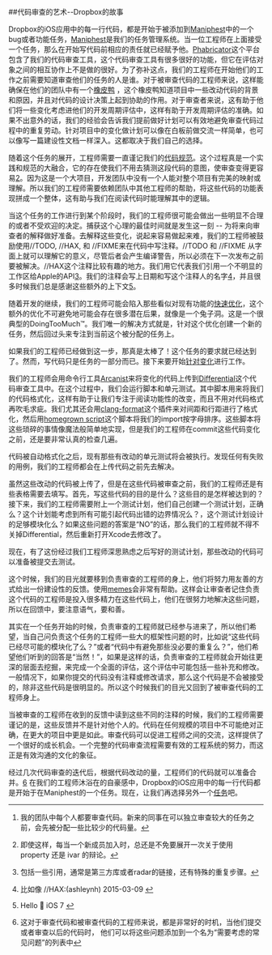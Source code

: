 ##代码审查的艺术--Dropbox的故事

Dropbox的iOS应用中的每一行代码，都是开始于被添加到[Maniphest](http://phabricator.org/applications/maniphest/)中的一个bug或者功能任务，[Maniphest](http://phabricator.org/applications/maniphest/)是我们的任务管理系统。当一位工程师在上面接受一个任务，那么在开始写代码前相应的责任就已经赋予他。[Phabricator](http://phabricator.org/)这个平台包含了我们的代码审查工具，这个代码审查工具有很多很好的功能，但它在评估对象之间的相互协作上不是做的很好。为了弥补这点，我们的工程师在开始他们的工作之前需要知道审查他们的任务的人是谁。对于被审查代码的工程师来说，这样能确保在他们的团队中有一个[橡皮鸭](http://en.wikipedia.org/wiki/Rubber_duck_debugging) ，这个橡皮鸭知道项目中一些改动代码的背景和原因，并且对代码的设计决策上起到协助的作用。对于审查者来说，这有助于他们将一些变化考虑进他们的开发周期评估中，这样有助于开发周期评估的准确。如果不出意外的话，我们的经验会告诉我们提前做好计划可以有效地避免审查代码过程中的重复劳动。针对项目中的变化做计划可以像在白板前做交流一样简单，也可以像写一篇建设性文档一样深入。这都取决于我们自己的选择。

随着这个任务的展开，工程师需要一直谨记我们的[代码规范](https://dl.dropboxusercontent.com/s/5utnlwhr18ax05c/style-guide.html?dl=0)。这个过程真是一个实践和规范的大融合，它的存在使我们不用去猜测这段代码的意图，使审查变得更容易<a href="#fn2" rel="footnote">2</a>。因为这是一个大项目，开发团队中没有一个人能对整个项目有完美的映射或理解。所以我们的工程师需要依赖团队中其他工程师的帮助，将这些代码的功能表现拼成一个整体，这有助与我们在阅读代码时能理解其中的逻辑。

当这个任务的工作进行到某个阶段时，我们的工程师很可能会做出一些明显不合理的或者不受欢迎的决定。捕获这个心理的最佳时间就是发生这一刻 -- 为将来向审查者的解释做好准备。去解释这些变化，说起来容易做起来难，我们的工程师被鼓励使用//TODO, //HAX, 和 //FIXME来在代码中写注释。//TODO 和 //FIXME 从字面上就可以理解它的意义，尽管后者会产生编译警告，所以必须在下一次发布之前要被解决。//HAX这个注释比较有趣的地方。我们用它代表我们引用一个不明显的工作区给Apple的API<a href="#fn3" rel="footnote">3</a>。我们的注释会写上日期和写这个注释人的名字<a href="#fn4" rel="footnote">4</a>，并且很多时候我们总是感谢这些额外的上下文<a href="#fn5" rel="footnote">5</a>。

随着开发的继续，我们的工程师可能会陷入那些看似对现有功能的[快速优化](https://www.youtube.com/watch?v=4F4qzPbcFiA)，这个额外的优化不可避免地可能会存在很多潜在后果，就像是一个兔子洞。这是一个很典型的DoingTooMuch™。我们唯一的解决方式就是，针对这个优化创建一个新的任务，然后回过头来专注到当前这个被分配的任务上。

如果我们的工程师已经做到这一步，那真是太棒了！这个任务的要求就已经达到了。然而，写代码只是任务的一部分而已。接下来要开始[针对变化](http://cdn.visualnews.com/wp-content/uploads/2011/10/realartistsship-iphone.jpg)进行工作。

我们的工程师会用命令行工具[Arcanist](http://phabricator.org/applications/arcanist/)来将变化的代码上传到[Differential](http://phabricator.org/applications/differential/)这个代码审查工具中。在这个过程中，我们会运行脚本和单元测试。其中脚本用来将我们的代码格式化，这样有助于让我们专注于阅读功能性的改变，而且不用对代码格式再吹毛求疵。我们尤其还会用[clang-format](https://github.com/travisjeffery/ClangFormat-Xcode)这个插件来对间距和行距进行了格式化，然后用[homegrown script](https://www.dropbox.com/s/71etvp8smmh8xvi/sort_imports.py?dl=0)这个脚本将我们的import按字母排序。这些脚本将这些琐碎的事情像魔法般简单地实现，但是我们的工程师在commit这些代码变化之前，还是要非常认真的检查几遍。

代码被自动格式化之后，现有那些有改动的单元测试将会被执行。发现任何有失败的用例，我们的工程师都会在上传代码之前先去解决。

虽然这些改动的代码被上传了，但是在这些代码被审查之前，我们的工程师还是有些表格需要去填写。首先，写这些代码的目的是什么？这些目的是怎样被达到的？接下来，我们的工程师需要附上一个测试计划，他们自己创建一个测试计划，正确么？这个计划能考虑到所有可能引起代码出错的边界情况么？，这个测试计划设计的足够模块化么？如果这些问题的答案是“NO”的话，那么我们的工程师就不得不关掉Differential，然后重新打开Xcode去修改了。

现在，有了这份经过我们工程师深思熟虑之后写好的测试计划，那些改动的代码可以准备被提交去测试。

这个时候，我们的目光就要移到负责审查的工程师的身上，他们将努力用友善的方式给出一份建设性的反馈。使用[memes](https://www.dropbox.com/s/qf9iqkjedzo20ob/Meme.png?dl=0)会非常有帮助。这样会让审查者记住负责这个代码的工程师是投入很多精力在这些代码上，他们在很努力地解决这些问题，所以在回馈中，要注意语气，要和善。

其实在一个任务开始的时候，负责审查的工程师就已经参与进来了，所以他们希望，当自己问负责这个任务的工程师一些大的框架性问题的时，比如说“这些代码已经尽可能的模块化了么？”或者“代码中有避免那些没必要的重复么？”，他们希望他们听到的回答是“当然！”，如果是这样的话，负责审查的工程师就会开始往更深的层面去挖掘，来完成一个全面的评估，这个评估中可能包括一些补充和修改。一般情况下，如果你提交的代码没有注释或修改请求，那么这个代码是不会被接受的，除非这些代码是很明显的。所以这个时候我们的目光又回到了被审查代码的工程师身上。

当被审查的工程师在收到的反馈中读到这些不同的注释的时候，我们的工程师需要谨记的是，这些反馈并不是针对他个人的。代码在任何规模的项目中不可能绝对正确，在更大的项目中更是如此。审查代码可以促进工程师之间的交流，这样提供了一个很好的成长机会。一个完整的代码审查流程需要有效的工程系统的努力，而这正是有效沟通的文化的象征。

经过几次代码审查的迭代后，根据代码改动的量，工程师们的代码就可以准备合并。<a href="#fn6" rel="footnote">6</a> 在我们的工程师沐浴在的自豪感中，Dropbox的iOS应用中的每一行代码都是开始于在Maniphest的一个任务。现在，让我们再选择另外一个[任务](http://image.slidesharecdn.com/beplum-stevejobs-131221124654-phpapp02/95/best-of-steve-jobs-8-638.jpg?cb=1387651669)吧。

----

1. 我的团队中每个人都要审查代码。新来的同事在可以独立审查较大的任务之前，会先被分配一些比较少的代码量。<a href="#fnref1" rev="footnote">↩</a>

2. 即使这样，每当一个新成员加入时，总还是不免要展开一次关于使用 property 还是 ivar 的辩论。<a href="#fnref2" rev="footnote">↩</a>

3. 包括一些引用，通常是第三方库或者radar的链接，还有特殊的重复步骤。<a href="#fnref3" rev="footnote">↩</a>

4. 比如像 //HAX:(ashleynh) 2015-03-09 <a href="#fnref4" rev="footnote">↩</a>

5. Hello 👋 iOS 7 <a href="#fnref5" rev="footnote">↩</a>

6. 这对于审查代码和被审查代码的工程师来说，都是非常好的时机，当他们提交或者审查以后的代码时， 他们可以将这些问题添加到一个名为“需要考虑的常见问题”的列表中<a href="#fnref6" rev="footnote">↩</a>

